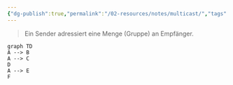 ```yaml
---
{"dg-publish":true,"permalink":"/02-resources/notes/multicast/","tags":["netzwerk"],"noteIcon":"","updated":"2025-09-05T10:12:30.000+02:00"}
---
```


> Ein Sender adressiert eine Menge (Gruppe)
> an Empfänger.

```mermaid
graph TD
A --> B
A --> C
D
A --> E
F
```
